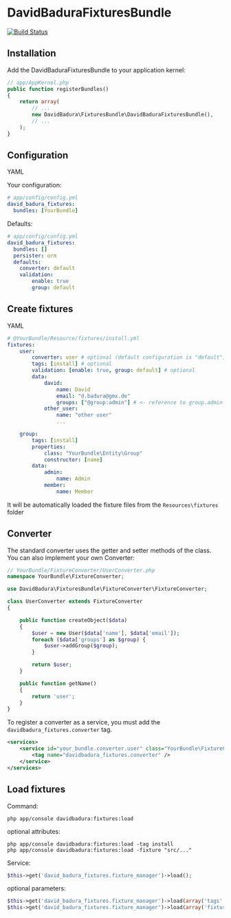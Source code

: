 DavidBaduraFixturesBundle
=========================

[![Build Status](https://secure.travis-ci.org/DavidBadura/FixturesBundle.png)](http://travis-ci.org/DavidBadura/FixturesBundle)


Installation
------------

Add the DavidBaduraFixturesBundle to your application kernel:

``` php
// app/AppKernel.php
public function registerBundles()
{
    return array(
        // ...
        new DavidBadura\FixturesBundle\DavidBaduraFixturesBundle(),
        // ...
    );
}
```

Configuration
-------------
YAML

Your configuration:

``` yaml
# app/config/config.yml
david_badura_fixtures:
  bundles: [YourBundle]
```


Defaults:

``` yaml
# app/config/config.yml
david_badura_fixtures:
  bundles: []
  persister: orm
  defaults:
    converter: default
    validation:
        enable: true
        group: default
```


Create fixtures
---------------

YAML

``` yaml
# @YourBundle/Resource/fixtures/install.yml
fixtures:
    user:
        converter: user # optional (default configuration is "default")
        tags: [install] # optional
        validation: [enable: true, group: default] # optional
        data:
            david:
                name: David
                email: "d.badura@gmx.de"
                groups: ["@group:admin"] # <- reference to group.admin
            other_user:
                name: "other user"
                ...

    group:
        tags: [install]
        properties:
            class: "YourBundle\Entity\Group"
            constructor: [name]
        data:
            admin:
                name: Admin
            member:
                name: Member
```
It will be automatically loaded the fixture files from the `Resources\fixtures` folder


Converter
--------------------

The standard converter uses the getter and setter methods of the class.
You can also implement your own Converter:

``` php
// YourBundle/FixtureConverter/UserConverter.php
namespace YourBundle\FixtureConverter;

use DavidBadura\FixturesBundle\FixtureConverter\FixtureConverter;

class UserConverter extends FixtureConverter
{

    public function createObject($data)
    {
        $user = new User($data['name'], $data['email']);
        foreach ($data['groups'] as $group) {
            $user->addGroup($group);
        }

        return $user;
    }

    public function getName()
    {
        return 'user';
    }
}
```

To register a converter as a service, you must add the `davidbadura_fixtures.converter` tag.

``` xml
<services>
    <service id="your_bundle.converter.user" class="YourBundle\FixtureConverter\UserConverter">
        <tag name="davidbadura_fixtures.converter" />
    </service>
</services>
```


Load fixtures
-------------

Command:

``` shell
php app/console davidbadura:fixtures:load
```

optional attributes:

``` shell
php app/console davidbadura:fixtures:load -tag install
php app/console davidbadura:fixtures:load -fixture "src/..."
```

Service:

``` php
$this->get('david_badura_fixtures.fixture_manager')->load();
```

optional parameters:

``` php
$this->get('david_badura_fixtures.fixture_manager')->load(array('tags' => array('install')));
$this->get('david_badura_fixtures.fixture_manager')->load(array('fixtures' => array('src/...')));
```